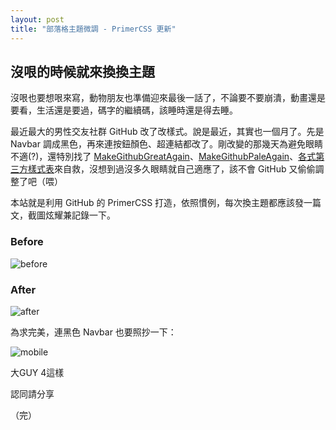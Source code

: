 ```yaml
---
layout: post
title: "部落格主題微調 - PrimerCSS 更新"
---
```


## 沒哏的時候就來換換主題

沒哏也要想哏來寫，動物朋友也準備迎來最後一話了，不論要不要崩潰，動畫還是要看，生活還是要過，碼字的繼續碼，該睡時還是得去睡。

最近最大的男性交友社群 GitHub 改了改樣式。說是最近，其實也一個月了。先是 Navbar 調成黑色，再來連按鈕顏色、超連結都改了。剛改變的那幾天為避免眼睛不適(?)，還特別找了 [MakeGithubGreatAgain](https://github.com/DennisSnijder/MakeGithubGreatAgain)、[MakeGithubPaleAgain](https://github.com/ricordisamoa/MakeGithubPaleAgain)、[各式第三方樣式表](https://userstyles.org/)來自救，沒想到過沒多久眼睛就自己適應了，該不會 GitHub 又偷偷調整了吧（喂）

本站就是利用 GitHub 的 PrimerCSS 打造，依照慣例，每次換主題都應該發一篇文，截圖炫耀兼記錄一下。

### Before

![before](https://lh3.googleusercontent.com/_SWzvhF7-wB1dzmRRO0CRdbi2jQyqTEgbH294XcTdQr3OnZgmzKxg6wYbvnNAjAJwQmoua_6g18W_RXk1OdJVtu_Ot9k5eav4qsUsvPugPGYPOttmaC7uQ8VZD6SU2etaZlCq0rvja86XHH_buL8trOSs7SLXnvI1MNd8Vt3C7fzJ42L4QhGmXyFWaOguqf-9manBJBR4aVEcJCW5kUiCW7T8gTBa7QHgccckSWV_LM-vjEMJhb5GGf16mkYyO0kJanYFu20jK3PNHMauvlHHTxBs6nLIgyMlo-VIeAr2Lgyy2aJiPdc8HNHraBmFN3krTTeJMw2VFUfPfdp2UMkjJUQ3N43KEphpeOCIVCpXevYlVfdayh4x8__r3D8Sy9gqAjHX_J8Ny5TC4LwP54BoL8r4zj0HhOAQUbLDwWyjvGwuWzMXBz6uZyplFIH39HcSzptclkESQLWkwhUkhcQQX-1MHGBIZKpYED7X_-x-vlqsxRbM28RxzOKWuS7zsrGke_EDAXjdy88Z74efyWu79WnepRyTk519tcRcG7I-3qSgj9AIRr6mcX-3XS3pZ-LjAh346eH77al5UpKi3AYy3aKdyzUnmFVQMDiaiPu_-mcG-xF34z2_g=w867-h765-no)

### After

![after](https://lh3.googleusercontent.com/YazoIwe38_G40-g1sQNpktPrEUtbQxtGTBQqpyhZ-nQ5CzBoeQJzrgKGDLzjpQ206WYPFKywtzgRIpAjCj2HhG-o1fqYNuGOvYorJlRKVw_lzjUKFRxCXXcBQUhXyf601yWICtljNeiT2hK4DjPikb_3McotGE_rmaYNJHVAecB70o4Cwjea50Qux8uKYBcTmtbs5I0-_247C-MstkrWPRRb-8k0kBnGymkmE5OQufFhh8cnOZHYj60FT3Y4ZQOmGwl0AojSOAvr7tjo_ihi-YeFmYu2zJFvHB1UWFdOklTfmGBt-E0F7O2tT8ccE9H0eB1ij6jmGbkfgguOmVqnFhJN52SuK2las75hYX8LeWS32z0wzr6GtaNaxElMQ-gH0-Gt8Qe5JSEr3G-q0Yiu8qYXd9j3th6HBM_J6iCUJLXY8KD1abtamacX8cBr5XZ0HI067Geb_JHo6VKzfCH4CCKm2ARnQRlfPTZwXgvOVk_umPYzb7oeCGpymQQKkcCtBE5GBlrUb0B47ZAKkO1fJCiUne1hR1EXdCtHfAlFOl2VqMTAQBnWNc49tOZN3meXw-Dp9ODWEpnKx-7ocrvOOjmLHzss45ORw41Ja4-v5A6AHDrWY2tPLA=w869-h765-no)

為求完美，連黑色 Navbar 也要照抄一下：

![mobile](https://lh3.googleusercontent.com/JqHTFTmS4gGxjQygnJfH7ZwBI3bz0qT834X5fspQ2q-579HCYV0zoIgh5MbnYssnh8UpBD0XIPmnagd13pVbdag5-laqNevBHpJ0mu-3N1J_B2Fg66z1_p9mcXb3APRzBSUPbccebUz1HMRbLaAMh4NfwGDyY9nwjA3gk15QqPC3OB0VmO0jZYlp-sRHrgzSLLhZII7k9yuuWyHtmSaiMF0zJtsgAf0cDOR0yvb_beoXm7cGZwRqULL3ziKyMv5H7qaDZLFKFKKLE7ebtadNeTDA0RRt-0XbIL2eCG31CRHiLWS_7VYlz4BpAVGD0rm-85fk_WBRo0rdm278A0VWqQ7c6IoYdGWb1c97mO69zf46KAiMWo0V5eJqyMERPqtErZLjT6ZOZD1YvUv-N8kyEz_bhJXGcZ0P-PHE7W7ewfAblX823-bgtA5r1Ay_09uyqpofNq8hyB5_8KcuAHaGocxk4NaKV2Kcw5149l-k2Hz3qZ6zFzMwg1Jyob7TWWO-2NIiYSn_eOSq5Tkh6IQbLlu4B1eAjoxzsibjuvMNqxemO7mGilw0qj3PIMH9-fvE_xeatydxtBncjGJvbENBx7wbv2G8Bmo_a9Y3t-3JBbLZ8INxlDvSug=w399-h684-no)

大GUY 4這樣

認同請分享

（完）
